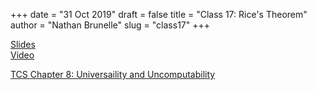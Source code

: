 +++
date = "31 Oct 2019"
draft = false
title = "Class 17: Rice's Theorem"
author = "Nathan Brunelle"
slug = "class17"
+++

[Slides](https://www.dropbox.com/s/pml6l1teoxa7y5s/class17_inked.pptx?dl=0)  
[Video](https://uva.hosted.panopto.com/Panopto/Pages/Viewer.aspx?id=3c2428a4-02a2-499e-af00-aaf601419207)

[TCS Chapter 8: Universaility and Uncomputability](/docs/tcs-chapter8.pdf)


